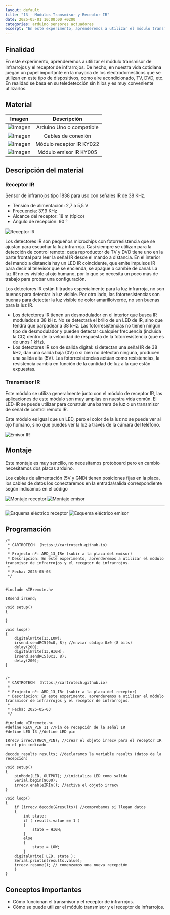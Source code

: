 ```yaml
---
layout: default
title: "13 - Módulos Transmisor y Receptor IR"
date: 2025-05-01 10:00:00 +0200
categories: arduino sensores actuadores
excerpt: "En este experimento, aprenderemos a utilizar el módulo transmisor de infrarrojos y el receptor de infrarrojos."
---
```


## Finalidad

En este experimento, aprenderemos a utilizar el módulo transmisor
de infrarrojos y el receptor de infrarrojos.
De hecho, en nuestra vida cotidiana juegan un papel importante en la
mayoría de los electrodomésticos que se utilizan en este tipo de
dispositivos, como aire acondicionado, TV, DVD, etc. En realidad se basa
en su teledetección sin hilos y es muy conveniente utilizarlos.

## Material

| Imagen | Descripción |
| :---: | :---: |
| ![Imagen](/assets/images/material/mat_unor3.png) | Arduino Uno o compatible |
| ![Imagen](/assets/images/material/mat_cables.png) | Cables de conexión |
| ![Imagen](/assets/images/material/mat_KY022.png) | Módulo receptor IR KY022 |
| ![Imagen](/assets/images/material/mat_KY005.jpeg) | Módulo emisor IR KY005 |

## Descripción del material

### Receptor IR

Sensor de infrarrojos tipo 1838 para uso con señales IR de 38 KHz.

- Tensión de alimentación: 2,7 a 5,5 V
- Frecuencia: 37,9 KHz
- Alcance del receptor: 18 m (típico)
- Ángulo de recepción: 90 °

![Receptor IR](/assets/images/ard/ard_13_01.png)

Los detectores IR son pequeños microchips con fotorresistencia que se ajustan para
escuchar la luz infrarroja. Casi siempre se utilizan para la detección
de control remoto: cada reproductor de TV y DVD tiene uno en la parte
frontal para leer la señal IR desde el mando a distancia. En el interior del
mando a distancia hay un LED IR coincidente, que emite impulsos IR
para decir al televisor que se encienda, se apague o cambie de canal. La luz
IR no es visible al ojo humano, por lo que se necesita un poco más
de trabajo para probar una configuración.

Los detectores IR están filtrados especialmente para la luz infrarroja, no son
buenos para detectar la luz visible. Por otro lado, las fotorresistencias son
buenas para detectar la luz visible de color amarillo/verde, no son buenas
para la luz IR.

- Los detectores IR tienen un desmodulador en el interior que busca IR
  modulados a 38 kHz. No se detectará el brillo de un LED de IR, sino que
  tendrá que parpadear a 38 kHz. Las fotorresistencias no tienen ningún tipo de
  desmodulador y pueden detectar cualquier frecuencia (incluida la CC) dentro
  de la velocidad de respuesta de la fotorresistencia (que es de unos 1 kHz).
- Los detectores IR son de salida digital: si detectan una señal IR de
  38 kHz, dan una salida baja (0V) o si bien no detectan ninguna,
  producen una salida alta (5V). Las fotorresistencias actúan como
  resistencias, la resistencia cambia en función de la cantidad de luz a
  la que están expuestas.

### Transmisor IR

Este módulo se utiliza generalmente junto con el módulo de receptor
IR, las aplicaciones de este módulo son muy amplias en nuestra vida
común. El LED-IR se puede utilizar para construir una barrera de luz o un
transmisor de señal de control remoto IR.

Este módulo es igual que un LED, pero el color de la luz no se puede
ver al ojo humano, sino que puedes ver la luz a través de la cámara
del teléfono.

![Emisor IR](/assets/images/ard/ard_13_02.png)

## Montaje

Este montaje es muy sencillo, no necesitamos protoboard pero en
cambio necesitamos dos placas arduino.

Los cables de alimentación (5V y GND) tienen posiciones fijas en la placa,
los cables de datos los conectaremos en la entrada/salida correspondiente
según indicamos en el código

![Montaje receptor](/assets/images/ard/ard_13_03.png)
![Montaje emisor](/assets/images/ard/ard_13_05.png)

---

![Esquema eléctrico receptor](/assets/images/ard/ard_13_04.png)
![Esquema eléctrico emisor](/assets/images/ard/ard_13_06.png)

## Programación

```Arduino
/*
 * CARTROTECH  (https://cartrotech.github.io)
 * 
 * Projecto nº: ARD_13_IRe (subir a la placa del emisor)
 * Descripcion: En este experimento, aprenderemos a utilizar el módulo transmisor de infrarrojos y el receptor de infrarrojos.
 * 
 * Fecha: 2025-05-03
 */


#include <IRremote.h>

IRsend irsend;

void setup()
{

}

void loop()
{
    digitalWrite(13,LOW);
    irsend.sendRC5(0x0, 8); //enviar código 0x0 (8 bits)
    delay(200);
    digitalWrite(13,HIGH);
    irsend.sendRC5(0x1, 8);
    delay(200);
}

```

```Arduino

/*
 * CARTROTECH  (https://cartrotech.github.io)
 * 
 * Projecto nº: ARD_13_IRr (subir a la placa del receptor)
 * Descripcion: En este experimento, aprenderemos a utilizar el módulo transmisor de infrarrojos y el receptor de infrarrojos.
 * 
 * Fecha: 2025-05-03
 */

#include <IRremote.h>
#define RECV_PIN 11 //Pin de recepción de la señal IR
#define LED 13 //define LED pin

IRrecv irrecv(RECV_PIN); //crear el objeto irrecv para el receptor IR en el pin indicado

decode_results results; //declaramos la variable results (datos de la recepción)

void setup()
{
    pinMode(LED, OUTPUT); //inicializa LED como salida
    Serial.begin(9600);
    irrecv.enableIRIn(); //activa el objeto irrecv
}

void loop()
{
    if (irrecv.decode(&results)) //comprobamos si llegan datos
    {
        int state;
        if ( results.value == 1 )
        {
            state = HIGH;
        }
        else
        {
            state = LOW;
        }
    digitalWrite( LED, state );
    Serial.println(results.value);
    irrecv.resume(); // comenzamos una nueva recepción
    }
}

```

## Conceptos importantes

- Cómo funcionan el transmisor y el receptor de infrarrojos.
- Cómo se puede utilizar el módulo transmisor y el receptor de infrarrojos.
